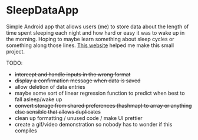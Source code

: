# SleepDataApp

Simple Android app that allows users (me) to store data about the length of time spent sleeping each night and how hard or easy it was to wake up in the morning. Hoping to maybe learn something about sleep cycles or something along those lines. [This website](https://examples.javacodegeeks.com/core-java/util/regex/matcher/validate-time-in-24-hours-format-with-java-regular-expression-example/) helped me make this small project.

TODO:
- ~~intercept and handle inputs in the wrong format~~
- ~~display a confirmation message when data is saved~~
- allow deletion of data entries
- maybe some sort of linear regression function to predict when best to fall asleep/wake up
- ~~convert storage from shared preferences (hashmap) to array or anything else sensible that allows duplicates~~
- clean up formatting / unused code / make UI prettier
- create a gif/video demonstration so nobody has to wonder if this compiles
